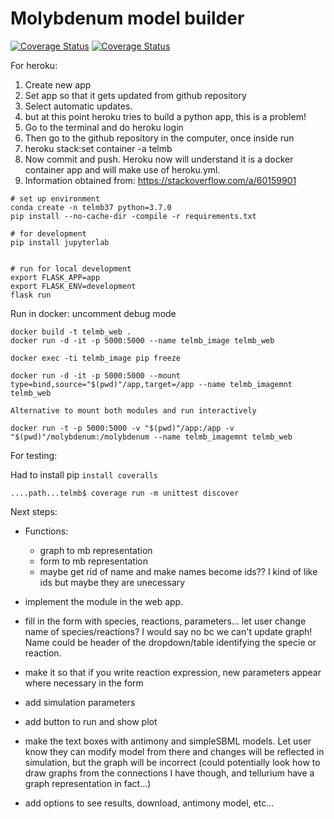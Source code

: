 # Molybdenum model builder

[![Coverage Status](https://coveralls.io/repos/github/mexposit/molybdenum/badge.svg)](https://coveralls.io/github/mexposit/molybdenum)
[![Coverage Status](https://coveralls.io/repos/github/mexposit/molybdenum/badge.svg)](https://coveralls.io/github/mexposit/molybdenum)


For heroku:
 1. Create new app
 2. Set app so that it gets updated from github repository
 3. Select automatic updates.
 4. but at this point heroku tries to build a python app, this is a problem!
 5. Go to the terminal and do heroku login
 6. Then go to the github repository in the computer, once inside run
 7. heroku stack:set container -a telmb
 8. Now commit and push. Heroku now will understand it is a docker container app and will make use of heroku.yml.
 9. Information obtained from: https://stackoverflow.com/a/60159901


```
# set up environment
conda create -n telmb37 python=3.7.0
pip install --no-cache-dir -compile -r requirements.txt

# for development
pip install jupyterlab


# run for local development
export FLASK_APP=app
export FLASK_ENV=development
flask run
```

Run in docker: uncomment debug mode

```
docker build -t telmb_web .
docker run -d -it -p 5000:5000 --name telmb_image telmb_web

docker exec -ti telmb_image pip freeze

docker run -d -it -p 5000:5000 --mount type=bind,source="$(pwd)"/app,target=/app --name telmb_imagemnt telmb_web

Alternative to mount both modules and run interactively

docker run -t -p 5000:5000 -v "$(pwd)"/app:/app -v "$(pwd)"/molybdenum:/molybdenum --name telmb_imagemnt telmb_web
```

For testing:

Had to install pip `install coveralls`

```
....path...telmb$ coverage run -m unittest discover
```


Next steps:

 - Functions:
    - graph to mb representation
    - form to mb representation
    - maybe get rid of name and make names become ids?? I kind of like ids but maybe they are unecessary
    
 - implement the module in the web app.
 - fill in the form with species, reactions, parameters... let user change name of species/reactions? I would say no bc we can't update graph! Name could be header of the dropdown/table identifying the specie or reaction. 
 - make it so that if you write reaction expression, new parameters appear where necessary in the form
 - add simulation parameters
 - add button to run and show plot
 - make the text boxes with antimony and simpleSBML models. Let user know they can modify model from there and changes will be reflected in simulation, but the graph will be incorrect (could potentially look how to draw graphs from the connections I have though, and tellurium have a graph representation in fact...)
 - add options to see results, download, antimony model, etc...
